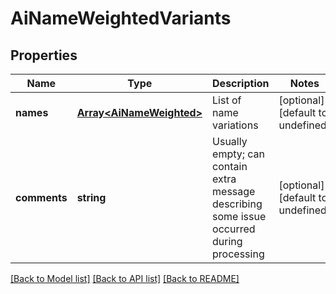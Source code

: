 
# AiNameWeightedVariants

## Properties
Name | Type | Description | Notes
------------ | ------------- | ------------- | -------------
**names** | [**Array&lt;AiNameWeighted&gt;**](AiNameWeighted.md) | List of name variations              | [optional] [default to undefined]
**comments** | **string** | Usually empty; can contain extra message describing some issue occurred during processing              | [optional] [default to undefined]



[[Back to Model list]](README.md#documentation-for-models) [[Back to API list]](README.md#documentation-for-api-endpoints) [[Back to README]](README.md)
